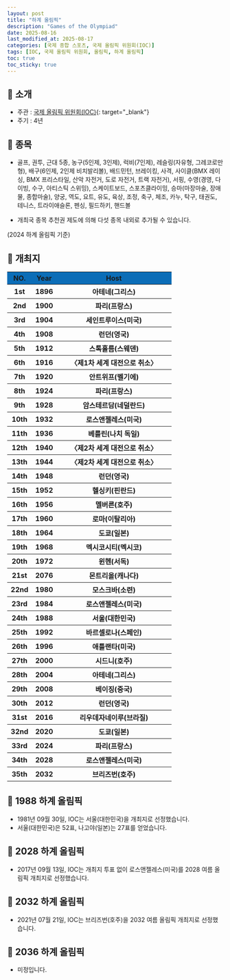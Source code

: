 ```yaml
---
layout: post
title: "하계 올림픽"
description: "Games of the Olympiad"
date: 2025-08-16
last_modified_at: 2025-08-17
categories: [국제 종합 스포츠, 국제 올림픽 위원회(IOC)]
tags: [IOC, 국제 올림픽 위원회, 올림픽, 하계 올림픽]
toc: true
toc_sticky: true
---
```

## 📜 소개
* 주관 : [국제 올림픽 위원회(IOC)](https://www.olympics.com/ioc){: target="_blank"}
* 주기 : 4년

## 📜 종목
* 골프, 권투, 근대 5종, 농구(5인제, 3인제), 럭비(7인제), 레슬링(자유형, 그레코로만형), 배구(6인제, 2인제 비치발리볼), 배드민턴, 브레이킹, 사격, 사이클(BMX 레이싱, BMX 프리스타일, 산악 자전거, 도로 자전거, 트랙 자전거), 서핑, 수영(경영, 다이빙, 수구, 아티스틱 스위밍), 스케이트보드, 스포츠클라이밍, 승마(마장마술, 장애물, 종합마술), 양궁, 역도, 요트, 유도, 육상, 조정, 축구, 체조, 카누, 탁구, 태권도, 테니스, 트라이애슬론, 펜싱, 필드하키, 핸드볼

* 개최국 종목 추천권 제도에 의해 다섯 종목 내외로 추가될 수 있습니다.

(2024 하계 올림픽 기준)

## 📜 개최지
<html>

<head>
    <meta charset="UTF-8">
</head>

<body>
    <table>
        <tr style="background: #0B6DB7;">
            <th style="width: 15%; font-weight: bold;">NO.</th>
            <th style="width: 15%; font-weight: bold;">Year</th>
            <th style="width: 70%; font-weight: bold;">Host</th>
        </tr>
        <tr>
            <th>1st</th>
            <th>1896</th>
            <th>아테네(그리스)</th>
        </tr>
        <tr>
            <th>2nd</th>
            <th>1900</th>
            <th>파리(프랑스)</th>
        </tr>
        <tr>
            <th>3rd</th>
            <th>1904</th>
            <th>세인트루이스(미국)</th>
        </tr>
        <tr>
            <th>4th</th>
            <th>1908</th>
            <th>런던(영국)</th>
        </tr>
        <tr>
            <th>5th</th>
            <th>1912</th>
            <th>스톡홀름(스웨덴)</th>
        </tr>
        <tr>
            <th>6th</th>
            <th>1916</th>
            <th>〈제1차 세계 대전으로 취소〉</th>
        </tr>
        <tr>
            <th>7th</th>
            <th>1920</th>
            <th>안트위프(벨기에)</th>
        </tr>
        <tr>
            <th>8th</th>
            <th>1924</th>
            <th>파리(프랑스)</th>
        </tr>
        <tr>
            <th>9th</th>
            <th>1928</th>
            <th>암스테르담(네덜란드)</th>
        </tr>
        <tr>
            <th>10th</th>
            <th>1932</th>
            <th>로스앤젤레스(미국)</th>
        </tr>
        <tr>
            <th>11th</th>
            <th>1936</th>
            <th>베를린(나치 독일)</th>
        </tr>
        <tr>
            <th>12th</th>
            <th>1940</th>
            <th>〈제2차 세계 대전으로 취소〉</th>
        </tr>
        <tr>
            <th>13th</th>
            <th>1944</th>
            <th>〈제2차 세계 대전으로 취소〉</th>
        </tr>
        <tr>
            <th>14th</th>
            <th>1948</th>
            <th>런던(영국)</th>
        </tr>
        <tr>
            <th>15th</th>
            <th>1952</th>
            <th>헬싱키(핀란드)</th>
        </tr>
        <tr>
            <th>16th</th>
            <th>1956</th>
            <th>멜버른(호주)</th>
        </tr>
        <tr>
            <th>17th</th>
            <th>1960</th>
            <th>로마(이탈리아)</th>
        </tr>
        <tr>
            <th>18th</th>
            <th>1964</th>
            <th>도쿄(일본)</th>
        </tr>
        <tr>
            <th>19th</th>
            <th>1968</th>
            <th>멕시코시티(멕시코)</th>
        </tr>
        <tr>
            <th>20th</th>
            <th>1972</th>
            <th>윈헨(서독)</th>
        </tr>
        <tr>
            <th>21st</th>
            <th>2076</th>
            <th>몬트리올(캐나다)</th>
        </tr>
        <tr>
            <th>22nd</th>
            <th>1980</th>
            <th>모스크바(소련)</th>
        </tr>
        <tr>
            <th>23rd</th>
            <th>1984</th>
            <th>로스앤젤레스(미국)</th>
        </tr>
        <tr>
            <th><span class="korea-host">24th</span></th>
            <th><span class="korea-host">1988</span></th>
            <th><span class="korea-host">서울(대한민국)</span></th>
        </tr>
        <tr>
            <th>25th</th>
            <th>1992</th>
            <th>바르셀로나(스페인)</th>
        </tr>
        <tr>
            <th>26th</th>
            <th>1996</th>
            <th>애틀랜타(미국)</th>
        </tr>
        <tr>
            <th>27th</th>
            <th>2000</th>
            <th>시드니(호주)</th>
        </tr>
        <tr>
            <th>28th</th>
            <th>2004</th>
            <th>아테네(그리스)</th>
        </tr>
        <tr>
            <th>29th</th>
            <th>2008</th>
            <th>베이징(중국)</th>
        </tr>
        <tr>
            <th>30th</th>
            <th>2012</th>
            <th>런던(영국)</th>
        </tr>
        <tr>
            <th>31st</th>
            <th>2016</th>
            <th>리우데자네이루(브라질)</th>
        </tr>
        <tr>
            <th>32nd</th>
            <th>2020</th>
            <th>도쿄(일본)</th>
        </tr>
        <tr>
            <th>33rd</th>
            <th>2024</th>
            <th>파리(프랑스)</th>
        </tr>
        <tr>
            <th>34th</th>
            <th>2028</th>
            <th>로스앤젤레스(미국)</th>
        </tr>
        <tr>
            <th>35th</th>
            <th>2032</th>
            <th>브리즈번(호주)</th>
        </tr>
    </table>
</body>

</html>

## 📜 1988 하계 올림픽
* 1981년 09월 30일, IOC는 <span class="korea-host">서울(대한민국)</span>을 개최지로 선정했습니다.
* <span class="korea-host">서울(대한민국)</span>은 52표, 나고야(일본)는 27표를 얻었습니다.

## 📜 2028 하계 올림픽
* 2017년 09월 13일, IOC는 개최지 투표 없이 <span class="foreign-host">로스앤젤레스(미국)</span>를 2028 여름 올림픽 개최지로 선정했습니다.

## 📜 2032 하계 올림픽
* 2021년 07월 21일, IOC는 <span class="foreign-host">브리즈번(호주)</span>을 2032 여름 올림픽 개최지로 선정했습니다.

## 📜 2036 하계 올림픽
* 미정입니다.
